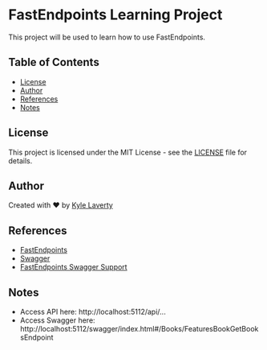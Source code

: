 # FastEndpoints Learning Project

This project will be used to learn how to use FastEndpoints.

## Table of Contents

- [License](#license)
- [Author](#author)
- [References](#references)
- [Notes](#notes)

## License
This project is licensed under the MIT License - see the [LICENSE](LICENSE) file for details.

## Author

Created with :heart: by [Kyle Laverty](https://github.com/kylelaverty)

## References

- [FastEndpoints](https://fast-endpoints.com/)
- [Swagger](https://swagger.io/)
- [FastEndpoints Swagger Support](https://fast-endpoints.com/docs/swagger-support)

## Notes

- Access API here: http://localhost:5112/api/...
- Access Swagger here: http://localhost:5112/swagger/index.html#/Books/FeaturesBookGetBooksEndpoint